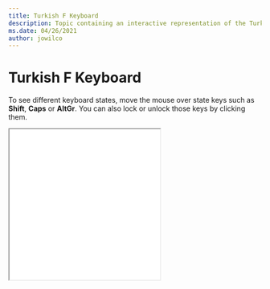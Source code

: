 ```yaml
--- 
title: Turkish F Keyboard 
description: Topic containing an interactive representation of the Turkish F Keyboard 
ms.date: 04/26/2021 
author: jowilco 
--- 
```

 
# Turkish F Keyboard 
 
To see different keyboard states, move the mouse over state keys such as **Shift**, **Caps** or **AltGr**. You can also lock or unlock those keys by clicking them. 
 
<iframe src="kbdtuf.html" height="300"></iframe> 
